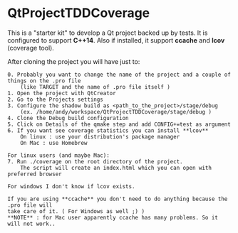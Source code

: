 # QtProjectTDDCoverage

This is a "starter kit" to develop a Qt project backed up by tests.
It is configured to support **C++14**.
Also if installed, it support **ccache** and **lcov** (coverage tool).

After cloning the project you will have just to: 
    
    0. Probably you want to change the name of the project and a couple of things on the .pro file 
        (like TARGET and the name of .pro file itself )
    1. Open the project with QtCreator
    2. Go to the Projects settings
    3. Configure the shadow build as <path_to_the_project>/stage/debug 
        (ex. /home/andy/workspace/QtProjectTDDCoverage/stage/debug )
    4. Clone the Debug build configuration
    5. Click on Details of the qmake step and add CONFIG+=test as argument
    6. If you want see coverage statistics you can install **lcov** 
        On linux : use your distribution's package manager 
        On Mac : use Homebrew
        
    For linux users (and maybe Mac):
    7. Run ./coverage on the root directory of the project.
        The script will create an index.html which you can open with preferred browser
    
    For windows I don't know if lcov exists.
    
    If you are using **ccache** you don't need to do anything because the .pro file will
    take care of it. ( For Windows as well ;) )
    **NOTE** : for Mac user apparently ccache has many problems. So it will not work..

